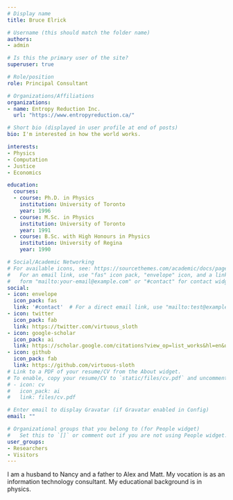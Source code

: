 ```yaml
---
# Display name
title: Bruce Elrick

# Username (this should match the folder name)
authors:
- admin

# Is this the primary user of the site?
superuser: true

# Role/position
role: Principal Consultant

# Organizations/Affiliations
organizations:
- name: Entropy Reduction Inc.
  url: "https://www.entropyreduction.ca/"

# Short bio (displayed in user profile at end of posts)
bio: I'm interested in how the world works.

interests:
- Physics
- Computation
- Justice
- Economics

education:
  courses:
  - course: Ph.D. in Physics
    institution: University of Toronto
    year: 1996
  - course: M.Sc. in Physics
    institution: University of Toronto
    year: 1991
  - course: B.Sc. with High Honours in Physics
    institution: University of Regina
    year: 1990

# Social/Academic Networking
# For available icons, see: https://sourcethemes.com/academic/docs/page-builder/#icons
#   For an email link, use "fas" icon pack, "envelope" icon, and a link in the
#   form "mailto:your-email@example.com" or "#contact" for contact widget.
social:
- icon: envelope
  icon_pack: fas
  link: '#contact'  # For a direct email link, use "mailto:test@example.org".
- icon: twitter
  icon_pack: fab
  link: https://twitter.com/virtuous_sloth
- icon: google-scholar
  icon_pack: ai
  link: https://scholar.google.com/citations?view_op=list_works&hl=en&user=j_A-8OoAAAAJ
- icon: github
  icon_pack: fab
  link: https://github.com/virtuous-sloth
# Link to a PDF of your resume/CV from the About widget.
# To enable, copy your resume/CV to `static/files/cv.pdf` and uncomment the lines below.
# - icon: cv
#   icon_pack: ai
#   link: files/cv.pdf

# Enter email to display Gravatar (if Gravatar enabled in Config)
email: ""

# Organizational groups that you belong to (for People widget)
#   Set this to `[]` or comment out if you are not using People widget.
user_groups:
- Researchers
- Visitors
---
```


I am a husband to Nancy and a father to Alex and Matt. My vocation is as
an information technology consultant. My educational background is in physics.
